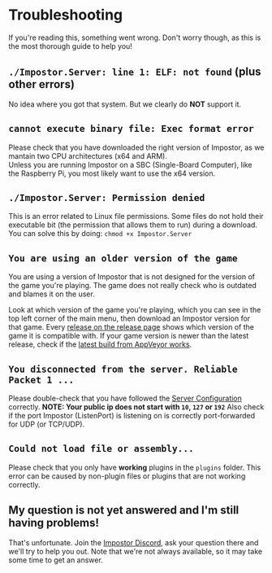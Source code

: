 # Troubleshooting

If you're reading this, something went wrong.
Don't worry though, as this is the most thorough guide to help you!

## `./Impostor.Server: line 1: ELF: not found` (plus other errors)

No idea where you got that system. But we clearly do **NOT** support it.

## `cannot execute binary file: Exec format error`

Please check that you have downloaded the right version of Impostor, as we mantain two CPU architectures (x64 and ARM).  
Unless you are running Impostor on a SBC (Single-Board Computer), like the Raspberry Pi, you most likely want to use the x64 version.

## `./Impostor.Server: Permission denied`

This is an error related to Linux file permissions.
Some files do not hold their executable bit (the permission that allows them to run) during a download.
You can solve this by doing: `chmod +x Impostor.Server`

## `You are using an older version of the game`

You are using a version of Impostor that is not designed for the version of the game you're playing. The game does not really check who is outdated and blames it on the user.

Look at which version of the game you're playing, which you can see in the top left corner of the main menu, then download an Impostor version for that game. Every [release on the release page](https://github.com/Impostor/Impostor/releases) shows which version of the game it is compatible with. If your game version is newer than the latest release, check if the [latest build from AppVeyor works](https://ci.appveyor.com/project/Impostor/Impostor/branch/master).

## `You disconnected from the server. Reliable Packet 1 ...`

Please double-check that you have followed the [Server Configuration](Server-configuration.md) correctly.
**NOTE: Your public ip does not start with `10`, `127` or `192`**
Also check if the port Impostor (ListenPort) is listening on is correctly port-forwarded for UDP (or TCP/UDP).

## `Could not load file or assembly...`

Please check that you only have **working** plugins in the `plugins` folder.
This error can be caused by non-plugin files or plugins that are not working correctly.

## My question is not yet answered and I'm still having problems!

That's unfortunate. Join the [Impostor Discord](https://discord.gg/Mk3w6Tb), ask your question there and we'll try to help you out. Note that we're not always available, so it may take some time to get an answer.
